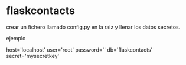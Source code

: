 # flaskcontacts

crear un fichero llamado config.py en la raiz y llenar los datos  secretos.

ejemplo

host='localhost'
user='root'
password=''
db='flaskcontacts'
secret='mysecretkey'
